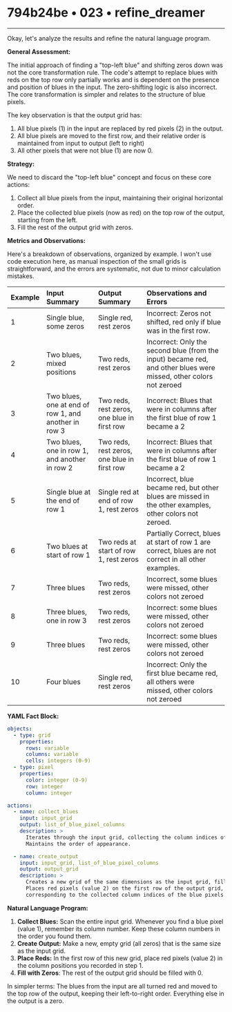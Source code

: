 # 794b24be • 023 • refine_dreamer

---
Okay, let's analyze the results and refine the natural language program.

**General Assessment:**

The initial approach of finding a "top-left blue" and shifting zeros down was not the core transformation rule. The code's attempt to replace blues with reds on the top row only partially works and is dependent on the presence and position of blues in the input. The zero-shifting logic is also incorrect. The core transformation is simpler and relates to the structure of blue pixels.

The key observation is that the output grid has:

1.  All blue pixels (1) in the input are replaced by red pixels (2) in the output.
2.  All blue pixels are moved to the first row, and their relative order is maintained from input to output (left to right)
3.  All other pixels that were not blue (1) are now 0.

**Strategy:**

We need to discard the "top-left blue" concept and focus on these core actions:

1.  Collect all blue pixels from the input, maintaining their original horizontal order.
2.  Place the collected blue pixels (now as red) on the top row of the output, starting from the left.
3.  Fill the rest of the output grid with zeros.

**Metrics and Observations:**

Here's a breakdown of observations, organized by example. I won't use code execution here, as manual inspection of the small grids is straightforward, and the errors are systematic, not due to minor calculation mistakes.

| Example | Input Summary                  | Output Summary                 | Observations and Errors                                                                                                |
| :------ | :----------------------------- | :----------------------------- | :--------------------------------------------------------------------------------------------------------------------- |
| 1       | Single blue, some zeros      | Single red, rest zeros         | Incorrect: Zeros not shifted, red only if blue was in the first row.                                                   |
| 2       | Two blues, mixed positions   | Two reds, rest zeros           | Incorrect: Only the second blue (from the input) became red, and other blues were missed, other colors not zeroed |
| 3       | Two blues, one at end of row 1, and another in row 3           | Two reds, rest zeros, one blue in first row | Incorrect: Blues that were in columns after the first blue of row 1 became a 2                                         |
| 4       | Two blues, one in row 1, and another in row 2      | Two reds, rest zeros, one blue in first row | Incorrect: Blues that were in columns after the first blue of row 1 became a 2 |
| 5       | Single blue at the end of row 1| Single red at end of row 1, rest zeros | Incorrect, blue became red, but other blues are missed in the other examples, other colors not zeroed. |
| 6       | Two blues at start of row 1     | Two reds at start of row 1, rest zeros | Partially Correct, blues at start of row 1 are correct, blues are not correct in all other examples. |
| 7       | Three blues      | Two reds, rest zeros | Incorrect, some blues were missed, other colors not zeroed |
| 8       | Three blues, one in row 3     | Two reds, rest zeros | Incorrect: some blues were missed, other colors not zeroed |
| 9       | Three blues      | Two reds, rest zeros | Incorrect: some blues were missed, other colors not zeroed |
| 10      | Four blues      | Single red, rest zeros | Incorrect: Only the first blue became red, all others were missed, other colors not zeroed |

**YAML Fact Block:**

```yaml
objects:
  - type: grid
    properties:
      rows: variable
      columns: variable
      cells: integers (0-9)
  - type: pixel
    properties:
      color: integer (0-9)
      row: integer
      column: integer

actions:
  - name: collect_blues
    input: input_grid
    output: list_of_blue_pixel_columns
    description: >
      Iterates through the input grid, collecting the column indices of all blue pixels (value 1).
      Maintains the order of appearance.

  - name: create_output
    input: input_grid, list_of_blue_pixel_columns
    output: output_grid
    description: >
      Creates a new grid of the same dimensions as the input grid, filled with zeros.
      Places red pixels (value 2) on the first row of the output grid,
      corresponding to the collected column indices of the blue pixels.

```

**Natural Language Program:**

1.  **Collect Blues:** Scan the entire input grid. Whenever you find a blue pixel (value 1), remember its column number. Keep these column numbers in the order you found them.
2.  **Create Output:** Make a new, empty grid (all zeros) that is the same size as the input grid.
3. **Place Reds:** In the first row of this new grid, place red pixels (value 2) in the column positions you recorded in step 1.
4.  **Fill with Zeros**: The rest of the output grid should be filled with 0.

In simpler terms: The blues from the input are all turned red and moved to the top row of the output, keeping their left-to-right order. Everything else in the output is a zero.

